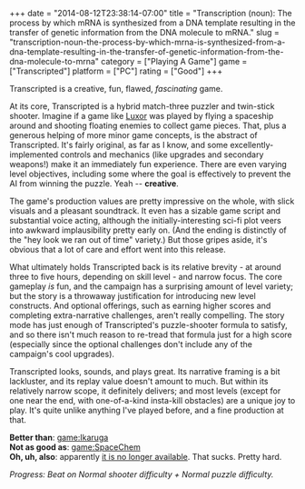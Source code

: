 +++
date = "2014-08-12T23:38:14-07:00"
title = "Transcription (noun): The process by which mRNA is synthesized from a DNA template resulting in the transfer of genetic information from the DNA molecule to mRNA."
slug = "transcription-noun-the-process-by-which-mrna-is-synthesized-from-a-dna-template-resulting-in-the-transfer-of-genetic-information-from-the-dna-molecule-to-mrna"
category = ["Playing A Game"]
game = ["Transcripted"]
platform = ["PC"]
rating = ["Good"]
+++

Transcripted is a creative, fun, flawed, <i>fascinating</i> game.

At its core, Transcripted is a hybrid match-three puzzler and twin-stick shooter.  Imagine if a game like <a href="http://store.steampowered.com/app/15970">Luxor</a> was played by flying a spaceship around and shooting floating enemies to collect game pieces.  That, plus a generous helping of more minor game concepts, is the abstract of Transcripted.  It's fairly original, as far as I know, and some excellently-implemented controls and mechanics (like upgrades and secondary weapons!) make it an immediately fun experience.  There are even varying level objectives, including some where the goal is effectively to prevent the AI from winning the puzzle.  Yeah -- <b>creative</b>.

The game's production values are pretty impressive on the whole, with slick visuals and a pleasant soundtrack.  It even has a sizable game script and substantial voice acting, although the initially-interesting sci-fi plot veers into awkward implausibility pretty early on.  (And the ending is distinctly of the "hey look we ran out of time" variety.)  But those gripes aside, it's obvious that a lot of care and effort went into this release.

What ultimately holds Transcripted back is its relative brevity - at around three to five hours, depending on skill level - and narrow focus.  The core gameplay <i>is</i> fun, and the campaign has a surprising amount of level variety; but the story is a throwaway justification for introducing new level constructs.  And optional offerings, such as earning higher scores and completing extra-narrative challenges, aren't really compelling.  The story mode has just enough of Transcripted's puzzle-shooter formula to satisfy, and so there isn't much reason to re-tread that formula just for a high score (especially since the optional challenges don't include any of the campaign's cool upgrades).

Transcripted looks, sounds, and plays great.  Its narrative framing is a bit lackluster, and its replay value doesn't amount to much.  But within its relatively narrow scope, it definitely delivers; and most levels (except for one near the end, with one-of-a-kind insta-kill obstacles) are a unique joy to play.  It's quite unlike anything I've played before, and a fine production at that.

<b>Better than</b>: <game:Ikaruga>  
<b>Not as good as</b>: <game:SpaceChem>  
<b>Oh, uh, also</b>: apparently <a href="http://steamcommunity.com/app/215450/discussions/0/864959088258988687/">it is no longer available</a>.  That sucks.  Pretty hard.

<i>Progress: Beat on Normal shooter difficulty + Normal puzzle difficulty.</i>